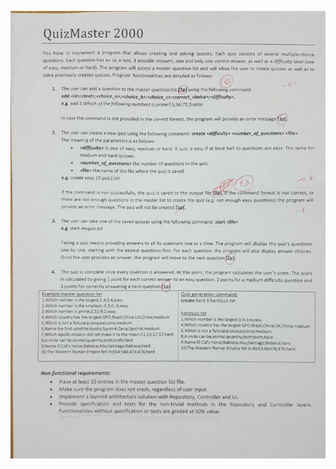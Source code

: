 ![.](https://github.com/912-enache-vlad/Fundamentals-of-programming/blob/main/Final_Exam_Preparation/EXAM%20FP%20-%20QUIZZ%20MASTER/FP%20ex4%20Quiz%20Master.jpg)
